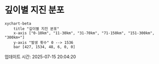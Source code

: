 # 깊이별 지진 분포

```mermaid
xychart-beta
    title "깊이별 지진 분포"
    x-axis ["0-10km", "11-30km", "31-70km", "71-150km", "151-300km", "300km+"]
    y-axis "발생 횟수" 0 --> 1536
    bar [427, 1534, 48, 6, 0, 0]
```

업데이트 시간: 2025-07-15 20:04:20
